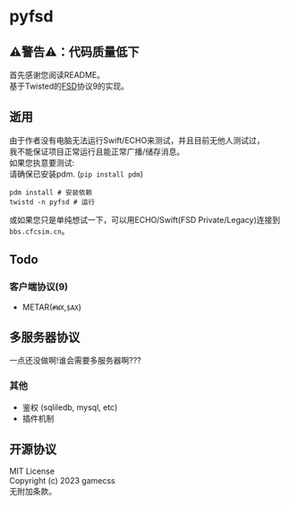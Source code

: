 # pyfsd
## ⚠️警告⚠️：代码质量低下
首先感谢您阅读README。  
基于Twisted的[FSD](https://github.com/kuroneko/fsd)协议9的实现。  

## 逝用
由于作者没有电脑无法运行Swift/ECHO来测试，并且目前无他人测试过，  
我不能保证项目正常运行且能正常广播/储存消息。  
如果您执意要测试:  
请确保已安装pdm. (`pip install pdm`)
```
pdm install # 安装依赖
twistd -n pyfsd # 运行
```
或如果您只是单纯想试一下，可以用ECHO/Swift(FSD Private/Legacy)连接到`bbs.cfcsim.cn`。

## Todo
### 客户端协议(9)
- METAR(`#WX`,`$AX`)
## 多服务器协议
一点还没做啊!谁会需要多服务器啊???
### 其他
- 鉴权 (sqliledb, mysql, etc)
- 插件机制

## 开源协议
MIT License  
Copyright (c) 2023 gamecss  
无附加条款。

